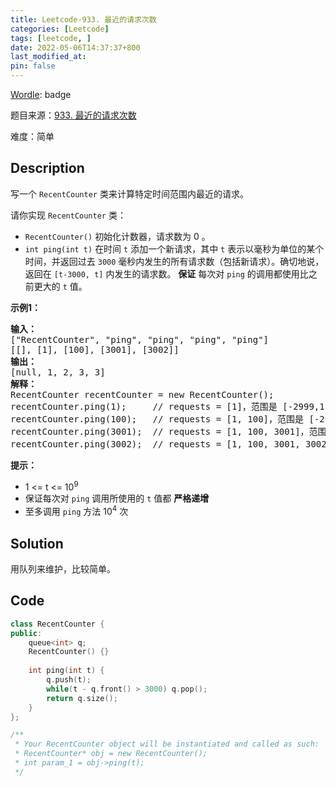 ```yaml
---
title: Leetcode-933. 最近的请求次数
categories: [Leetcode]
tags: [leetcode, ]
date: 2022-05-06T14:37:37+800
last_modified_at: 
pin: false
---
```


[Wordle](https://www.nytimes.com/games/wordle/index.html): badge

题目来源：[933. 最近的请求次数](https://leetcode-cn.com/problems/number-of-recent-calls/)

难度：简单

## Description

写一个 `RecentCounter` 类来计算特定时间范围内最近的请求。

请你实现 `RecentCounter` 类：

- `RecentCounter()` 初始化计数器，请求数为 0 。
- `int ping(int t)` 在时间 `t` 添加一个新请求，其中 `t` 表示以毫秒为单位的某个时间，并返回过去 `3000` 毫秒内发生的所有请求数（包括新请求）。确切地说，返回在 `[t-3000, t]` 内发生的请求数。
**保证** 每次对 `ping` 的调用都使用比之前更大的 `t` 值。


**示例1：**

<pre>
<strong>输入：</strong>
["RecentCounter", "ping", "ping", "ping", "ping"]
[[], [1], [100], [3001], [3002]]
<strong>输出：</strong>
[null, 1, 2, 3, 3]
<strong>解释：</strong>
RecentCounter recentCounter = new RecentCounter();
recentCounter.ping(1);     // requests = [1]，范围是 [-2999,1]，返回 1
recentCounter.ping(100);   // requests = [1, 100]，范围是 [-2900,100]，返回 2
recentCounter.ping(3001);  // requests = [1, 100, 3001]，范围是 [1,3001]，返回 3
recentCounter.ping(3002);  // requests = [1, 100, 3001, 3002]，范围是 [2,3002]，返回 3
</pre>

**提示：**

- 1 <= t <= 10<sup>9</sup>
- 保证每次对 `ping` 调用所使用的 `t` 值都 **严格递增**
- 至多调用 `ping` 方法 10<sup>4</sup> 次



## Solution

用队列来维护，比较简单。


## Code
```c++
class RecentCounter {
public:
    queue<int> q;
    RecentCounter() {}
    
    int ping(int t) {
        q.push(t);
        while(t - q.front() > 3000) q.pop();
        return q.size();
    }
};

/**
 * Your RecentCounter object will be instantiated and called as such:
 * RecentCounter* obj = new RecentCounter();
 * int param_1 = obj->ping(t);
 */
```
